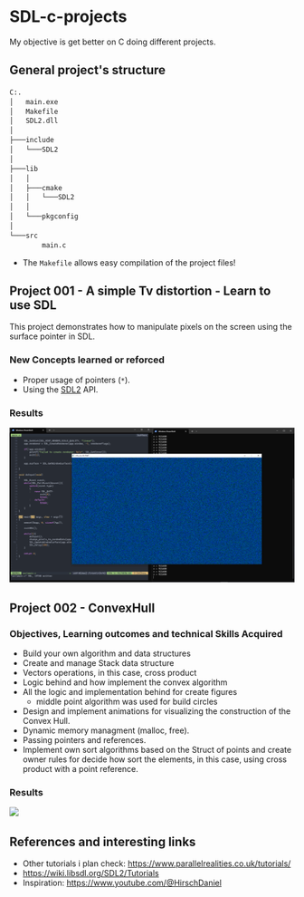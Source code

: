 # SDL-c-projects
My objective is get better on C doing different projects.

## General project's structure

```bash
C:.
│   main.exe
│   Makefile
│   SDL2.dll
│
├───include
│   └───SDL2
│
├───lib
│   │
│   ├───cmake
│   │   └───SDL2
│   │
│   └───pkgconfig
│
└───src
        main.c

```

* The `Makefile` allows easy compilation of the project files!

## Project 001 - A simple Tv distortion - Learn to use SDL 
This project demonstrates how to manipulate pixels on the screen using the surface pointer in SDL.
### New Concepts learned or reforced
* Proper usage of pointers (`*`).
* Using the [SDL2](https://wiki.libsdl.org/SDL2/SDL_CreateWindow) API.
### Results
<img src="./assets/images/print_random_points_on_screen.PNG" width="800">

## Project 002 - ConvexHull

### Objectives, Learning outcomes and technical Skills Acquired
* Build your own algorithm and data structures
* Create and manage Stack data structure
* Vectors operations, in this case, cross product
* Logic behind and how implement the convex algorithm
* All the logic and implementation behind for create figures
    * middle point algorithm was used for build circles
* Design and implement animations for visualizing the construction of the Convex Hull.
* Dynamic memory managment (malloc, free).
* Passing pointers and references.
* Implement own sort algorithms based on the Struct of points and create owner rules for decide how sort the elements, in this case, using cross product with a point reference.

### Results
<img src="./assets/gifs/convexHull.gif" width="800">


## References and interesting links
* Other tutorials i plan check: https://www.parallelrealities.co.uk/tutorials/
* https://wiki.libsdl.org/SDL2/Tutorials
* Inspiration: https://www.youtube.com/@HirschDaniel
